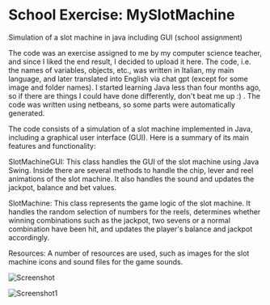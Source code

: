 # School Exercise: MySlotMachine
Simulation of a slot machine in java including GUI (school assignment)

The code was an exercise assigned to me by my computer science teacher, and since I liked the end result, I decided to upload it here. 
The code, i.e. the names of variables, objects, etc., was written in Italian, my main language, and later translated into English via chat gpt (except for some image and folder names). 
I started learning Java less than four months ago, so if there are things I could have done differently, don't beat me up :) . 
The code was written using netbeans, so some parts were automatically generated.

The code consists of a simulation of a slot machine implemented in Java, including a graphical user interface (GUI). Here is a summary of its main features and functionality:

SlotMachineGUI: This class handles the GUI of the slot machine using Java Swing. Inside there are several methods to handle the chip, lever and reel animations of the slot machine. It also handles the sound and updates the jackpot, balance and bet values.

SlotMachine: This class represents the game logic of the slot machine. It handles the random selection of numbers for the reels, determines whether winning combinations such as the jackpot, two sevens or a normal combination have been hit, and updates the player's balance and jackpot accordingly.

Resources: A number of resources are used, such as images for the slot machine icons and sound files for the game sounds.

![Screenshot](https://github.com/MrJoelao/mySlotMachineJavaApplicationSchoolExercise/assets/108810123/85fe5004-63d3-4b0c-970c-c965755baaae)

![Screenshot1](https://github.com/MrJoelao/mySlotMachineJavaApplicationSchoolExercise/assets/108810123/f835a54e-98f3-4869-80fd-169a68b48682)



